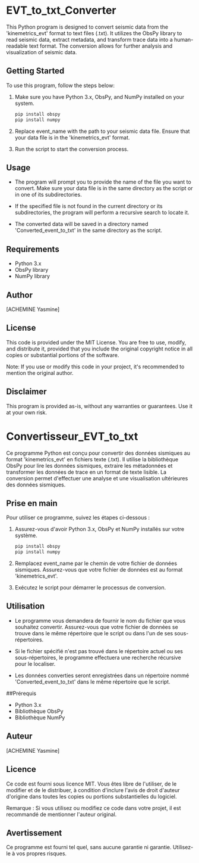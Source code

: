 # EVT_to_txt_Converter

This Python program is designed to convert seismic data from the 'kinemetrics_evt' format to text files (.txt). It utilizes the ObsPy library to read seismic data, extract metadata, and transform trace data into a human-readable text format. The conversion allows for further analysis and visualization of seismic data.

## Getting Started

To use this program, follow the steps below:

1. Make sure you have Python 3.x, ObsPy, and NumPy installed on your system.
   ```bash
   pip install obspy
   pip install numpy
2. Replace event_name with the path to your seismic data file. Ensure that your data file is in the 'kinemetrics_evt' format.

3. Run the script to start the conversion process.

## Usage

- The program will prompt you to provide the name of the file you want to convert. Make sure your data file is in the same directory as the script or in one of its subdirectories.

- If the specified file is not found in the current directory or its subdirectories, the program will perform a recursive search to locate it.

- The converted data will be saved in a directory named 'Converted_event_to_txt' in the same directory as the script.

## Requirements

- Python 3.x
- ObsPy library
- NumPy library

## Author

[ACHEMINE Yasmine]

## License

This code is provided under the MIT License. You are free to use, modify, and distribute it, provided that you include the original copyright notice in all copies or substantial portions of the software.

Note: If you use or modify this code in your project, it's recommended to mention the original author.

## Disclaimer

This program is provided as-is, without any warranties or guarantees. Use it at your own risk.

# Convertisseur_EVT_to_txt

Ce programme Python est conçu pour convertir des données sismiques au format 'kinemetrics_evt' en fichiers texte (.txt). Il utilise la bibliothèque ObsPy pour lire les données sismiques, extraire les métadonnées et transformer les données de trace en un format de texte lisible. La conversion permet d'effectuer une analyse et une visualisation ultérieures des données sismiques.

## Prise en main

Pour utiliser ce programme, suivez les étapes ci-dessous :

1. Assurez-vous d'avoir Python 3.x, ObsPy et NumPy installés sur votre système.
   ```bash
   pip install obspy
   pip install numpy
2. Remplacez event_name par le chemin de votre fichier de données sismiques. Assurez-vous que votre fichier de données est au format 'kinemetrics_evt'.

3. Exécutez le script pour démarrer le processus de conversion.

## Utilisation

- Le programme vous demandera de fournir le nom du fichier que vous souhaitez convertir. Assurez-vous que votre fichier de données se trouve dans le même répertoire que le script ou dans l'un de ses sous-répertoires.

- Si le fichier spécifié n'est pas trouvé dans le répertoire actuel ou ses sous-répertoires, le programme effectuera une recherche récursive pour le localiser.

- Les données converties seront enregistrées dans un répertoire nommé 'Converted_event_to_txt' dans le même répertoire que le script.

##Prérequis

- Python 3.x
- Bibliothèque ObsPy
- Bibliothèque NumPy

## Auteur

[ACHEMINE Yasmine]

## Licence

Ce code est fourni sous licence MIT. Vous êtes libre de l'utiliser, de le modifier et de le distribuer, à condition d'inclure l'avis de droit d'auteur d'origine dans toutes les copies ou portions substantielles du logiciel.

Remarque : Si vous utilisez ou modifiez ce code dans votre projet, il est recommandé de mentionner l'auteur original.

## Avertissement

Ce programme est fourni tel quel, sans aucune garantie ni garantie. Utilisez-le à vos propres risques.
